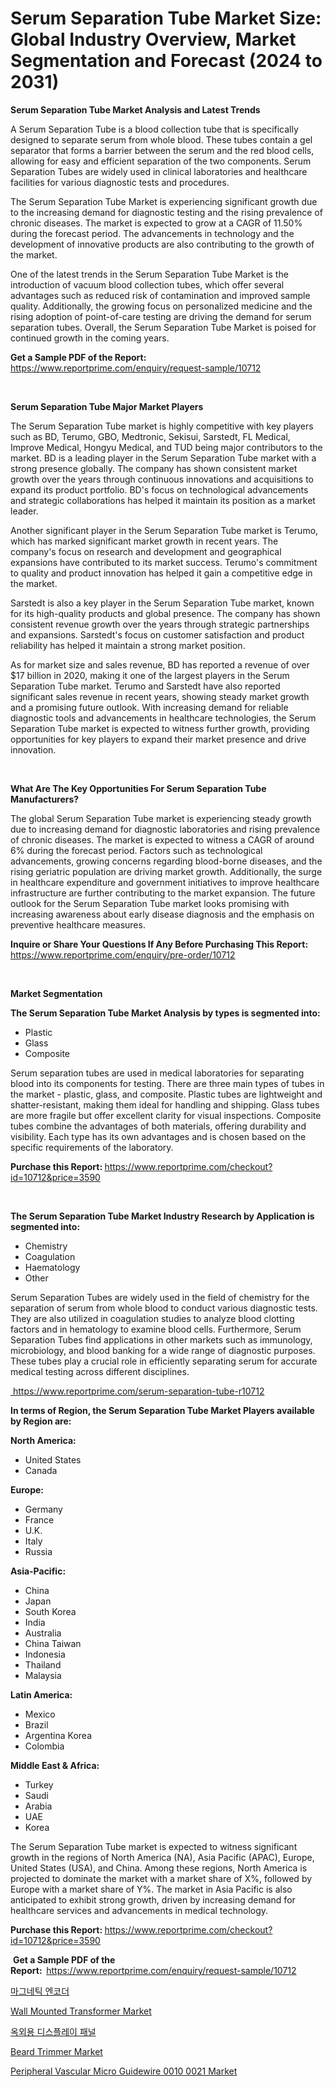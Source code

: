 <p><h1>Serum Separation Tube Market Size: Global Industry Overview, Market Segmentation and Forecast (2024 to 2031)</h1></p><p><strong>Serum Separation Tube Market Analysis and Latest Trends</strong></p>
<p><p>A Serum Separation Tube is a blood collection tube that is specifically designed to separate serum from whole blood. These tubes contain a gel separator that forms a barrier between the serum and the red blood cells, allowing for easy and efficient separation of the two components. Serum Separation Tubes are widely used in clinical laboratories and healthcare facilities for various diagnostic tests and procedures.</p><p>The Serum Separation Tube Market is experiencing significant growth due to the increasing demand for diagnostic testing and the rising prevalence of chronic diseases. The market is expected to grow at a CAGR of 11.50% during the forecast period. The advancements in technology and the development of innovative products are also contributing to the growth of the market.</p><p>One of the latest trends in the Serum Separation Tube Market is the introduction of vacuum blood collection tubes, which offer several advantages such as reduced risk of contamination and improved sample quality. Additionally, the growing focus on personalized medicine and the rising adoption of point-of-care testing are driving the demand for serum separation tubes. Overall, the Serum Separation Tube Market is poised for continued growth in the coming years.</p></p>
<p><strong>Get a Sample PDF of the Report:&nbsp;</strong> <a href="https://www.reportprime.com/enquiry/request-sample/10712">https://www.reportprime.com/enquiry/request-sample/10712</a></p>
<p>&nbsp;</p>
<p><strong>Serum Separation Tube Major Market Players</strong></p>
<p><p>The Serum Separation Tube market is highly competitive with key players such as BD, Terumo, GBO, Medtronic, Sekisui, Sarstedt, FL Medical, Improve Medical, Hongyu Medical, and TUD being major contributors to the market. BD is a leading player in the Serum Separation Tube market with a strong presence globally. The company has shown consistent market growth over the years through continuous innovations and acquisitions to expand its product portfolio. BD's focus on technological advancements and strategic collaborations has helped it maintain its position as a market leader.</p><p>Another significant player in the Serum Separation Tube market is Terumo, which has marked significant market growth in recent years. The company's focus on research and development and geographical expansions have contributed to its market success. Terumo's commitment to quality and product innovation has helped it gain a competitive edge in the market.</p><p>Sarstedt is also a key player in the Serum Separation Tube market, known for its high-quality products and global presence. The company has shown consistent revenue growth over the years through strategic partnerships and expansions. Sarstedt's focus on customer satisfaction and product reliability has helped it maintain a strong market position.</p><p>As for market size and sales revenue, BD has reported a revenue of over $17 billion in 2020, making it one of the largest players in the Serum Separation Tube market. Terumo and Sarstedt have also reported significant sales revenue in recent years, showing steady market growth and a promising future outlook. With increasing demand for reliable diagnostic tools and advancements in healthcare technologies, the Serum Separation Tube market is expected to witness further growth, providing opportunities for key players to expand their market presence and drive innovation.</p></p>
<p>&nbsp;</p>
<p><strong>What Are The Key Opportunities For Serum Separation Tube Manufacturers?</strong></p>
<p><p>The global Serum Separation Tube market is experiencing steady growth due to increasing demand for diagnostic laboratories and rising prevalence of chronic diseases. The market is expected to witness a CAGR of around 6% during the forecast period. Factors such as technological advancements, growing concerns regarding blood-borne diseases, and the rising geriatric population are driving market growth. Additionally, the surge in healthcare expenditure and government initiatives to improve healthcare infrastructure are further contributing to the market expansion. The future outlook for the Serum Separation Tube market looks promising with increasing awareness about early disease diagnosis and the emphasis on preventive healthcare measures.</p></p>
<p><strong>Inquire or Share Your Questions If Any Before Purchasing This Report:</strong> <a href="https://www.reportprime.com/enquiry/pre-order/10712">https://www.reportprime.com/enquiry/pre-order/10712</a></p>
<p>&nbsp;</p>
<p><strong>Market Segmentation</strong></p>
<p><strong>The Serum Separation Tube Market Analysis by types is segmented into:</strong></p>
<p><ul><li>Plastic</li><li>Glass</li><li>Composite</li></ul></p>
<p><p>Serum separation tubes are used in medical laboratories for separating blood into its components for testing. There are three main types of tubes in the market - plastic, glass, and composite. Plastic tubes are lightweight and shatter-resistant, making them ideal for handling and shipping. Glass tubes are more fragile but offer excellent clarity for visual inspections. Composite tubes combine the advantages of both materials, offering durability and visibility. Each type has its own advantages and is chosen based on the specific requirements of the laboratory.</p></p>
<p><strong>Purchase this Report:&nbsp;</strong><a href="https://www.reportprime.com/checkout?id=10712&price=3590">https://www.reportprime.com/checkout?id=10712&price=3590</a></p>
<p>&nbsp;</p>
<p><strong>The Serum Separation Tube Market Industry Research by Application is segmented into:</strong></p>
<p><ul><li>Chemistry</li><li>Coagulation</li><li>Haematology</li><li>Other</li></ul></p>
<p><p>Serum Separation Tubes are widely used in the field of chemistry for the separation of serum from whole blood to conduct various diagnostic tests. They are also utilized in coagulation studies to analyze blood clotting factors and in hematology to examine blood cells. Furthermore, Serum Separation Tubes find applications in other markets such as immunology, microbiology, and blood banking for a wide range of diagnostic purposes. These tubes play a crucial role in efficiently separating serum for accurate medical testing across different disciplines.</p></p>
<p><a href="https://www.reportprime.com/serum-separation-tube-r10712">&nbsp;https://www.reportprime.com/serum-separation-tube-r10712</a></p>
<p><strong>In terms of Region, the Serum Separation Tube Market Players available by Region are:</strong></p>
<p>
    <p> <strong> North America: </strong>
        <ul>
            <li>United States</li>
            <li>Canada</li>
        </ul>
        </p> 
    <p> <strong> Europe: </strong>
        <ul>
            <li>Germany</li>
            <li>France</li>
            <li>U.K.</li>
            <li>Italy</li>
            <li>Russia</li>
        </ul>
        </p> 
    <p> <strong> Asia-Pacific: </strong>
        <ul>
            <li>China</li>
            <li>Japan</li>
            <li>South Korea</li>
            <li>India</li>
            <li>Australia</li>
            <li>China Taiwan</li>
            <li>Indonesia</li>
            <li>Thailand</li>
            <li>Malaysia</li>
        </ul>
        </p> 
    <p> <strong> Latin America: </strong>
        <ul>
            <li>Mexico</li>
            <li>Brazil</li>
            <li>Argentina Korea</li>
            <li>Colombia</li>
        </ul>
        </p> 
    <p> <strong> Middle East & Africa: </strong>
        <ul>
            <li>Turkey</li>
            <li>Saudi</li>
            <li>Arabia</li>
            <li>UAE</li>
            <li>Korea</li>
        </ul>
    </p>
    </p>
<p><p>The Serum Separation Tube market is expected to witness significant growth in the regions of North America (NA), Asia Pacific (APAC), Europe, United States (USA), and China. Among these regions, North America is projected to dominate the market with a market share of X%, followed by Europe with a market share of Y%. The market in Asia Pacific is also anticipated to exhibit strong growth, driven by increasing demand for healthcare services and advancements in medical technology.</p></p>
<p><strong>Purchase this Report: </strong><a href="https://www.reportprime.com/checkout?id=10712&price=3590">https://www.reportprime.com/checkout?id=10712&price=3590</a></p>
<p>&nbsp;<strong>Get a Sample PDF of the Report:&nbsp;&nbsp;</strong><a href="https://www.reportprime.com/enquiry/request-sample/10712">https://www.reportprime.com/enquiry/request-sample/10712</a></p>
<p><strong></strong></p>
<p><p><a href="https://github.com/PhilToryphy7876567/Market-Research-Report-List-1/blob/main/741102974541.md">마그네틱 엔코더</a></p><p><a href="https://www.linkedin.com/pulse/wall-mounted-transformer-market-research-report-its-history-rpghe?trackingId=pg714OLkbtiB1ww%2Fi%2B29%2BQ%3D%3D">Wall Mounted Transformer Market</a></p><p><a href="https://medium.com/@tammyholmes1955/%EC%95%BC%EC%99%B8-%EB%94%94%EC%8A%A4%ED%94%8C%EB%A0%88%EC%9D%B4-%ED%8C%A8%EB%84%90-%EC%8B%9C%EC%9E%A5-%EC%A0%90%EC%9C%A0%EC%9C%A8-%EC%A7%84%ED%99%94-%EB%B0%8F-%EC%8B%9C%EC%9E%A5-%EC%84%B1%EC%9E%A5-%EC%B6%94%EC%84%B8-2024-2031-a61f0832cc29">옥외용 디스플레이 패널</a></p><p><a href="https://issuu.com/reportprime-2/docs/beard-trimmer-market-size-2030.pptx">Beard Trimmer Market</a></p><p><a href="https://github.com/dimitrishawkinswaynenp91rgz/Market-Research-Report-List-2/blob/main/peripheral-vascular-micro-guidewire-0010-0021-market.md">Peripheral Vascular Micro Guidewire 0010 0021 Market</a></p></p>
